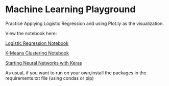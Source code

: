 # Machine Learning Playground

Practice Applying Logistic Regression and using Plot.ly as the visualization. 


View the notebook here:

[Logistic Regression Notebook](https://goo.gl/zCDnTx)

[K-Means Clustering Notebook](https://goo.gl/Wyj6BR)

[Starting Neural Networks with Keras](https://goo.gl/MJrZ23)

As usual, if you want to run on your own,install the packages in the requirements.txt file (using condas or pip) 
